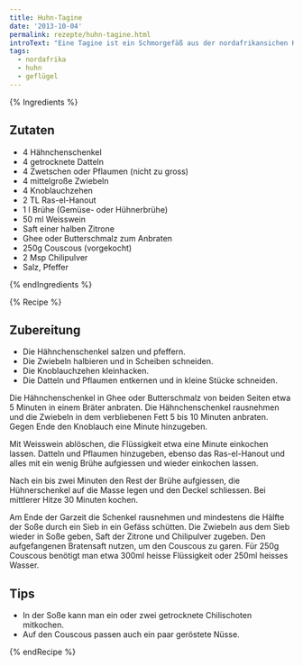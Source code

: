 ```yaml
---
title: Huhn-Tagine
date: '2013-10-04'
permalink: rezepte/huhn-tagine.html
introText: "Eine Tagine ist ein Schmorgefäß aus der nordafrikansichen Küche. Auch die darin gekochten Gerichte nennt man Tagine. In Ermangelung eines solchen Gefäßes kann man auch prima einen normalen Bräter nutzen."
tags:
  - nordafrika
  - huhn
  - geflügel
---
```


{% Ingredients %}

## Zutaten

- 4 Hähnchenschenkel
- 4 getrocknete Datteln
- 4 Zwetschen oder Pflaumen (nicht zu gross)
- 4 mittelgroße Zwiebeln
- 4 Knoblauchzehen
- 2 TL Ras-el-Hanout
- 1 l Brühe (Gemüse- oder Hühnerbrühe)
- 50 ml Weisswein
- Saft einer halben Zitrone
- Ghee oder Butterschmalz zum Anbraten
- 250g Couscous (vorgekocht)
- 2 Msp Chilipulver
- Salz, Pfeffer

{% endIngredients %}

{% Recipe %}

## Zubereitung

- Die Hähnchenschenkel salzen und pfeffern.
- Die Zwiebeln halbieren und in Scheiben schneiden.
- Die Knoblauchzehen kleinhacken.
- Die Datteln und Pflaumen entkernen und in kleine Stücke schneiden.

Die Hähnchenschenkel in Ghee oder Butterschmalz von beiden Seiten etwa 5 Minuten in einem Bräter anbraten. Die Hähnchenschenkel rausnehmen und die Zwiebeln in dem verbliebenen Fett 5 bis 10 Minuten anbraten. Gegen Ende den Knoblauch eine Minute hinzugeben.

Mit Weisswein ablöschen, die Flüssigkeit etwa eine Minute einkochen lassen. Datteln und Pflaumen hinzugeben, ebenso das Ras-el-Hanout und alles mit ein wenig Brühe aufgiessen und wieder einkochen lassen.

Nach ein bis zwei Minuten den Rest der Brühe aufgiessen, die Hühnerschenkel auf die Masse legen und den Deckel schliessen. Bei mittlerer Hitze 30 Minuten kochen.

Am Ende der Garzeit die Schenkel rausnehmen und mindestens die Hälfte der Soße durch ein Sieb in ein Gefäss schütten. Die Zwiebeln aus dem Sieb wieder in Soße geben, Saft der Zitrone und Chilipulver zugeben.
Den aufgefangenen Bratensaft nutzen, um den Couscous zu garen. Für 250g Couscous benötigt man etwa 300ml heisse Flüssigkeit oder 250ml heisses Wasser.

## Tips

- In der Soße kann man ein oder zwei getrocknete Chilischoten mitkochen.
- Auf den Couscous passen auch ein paar geröstete Nüsse.

{% endRecipe %}
